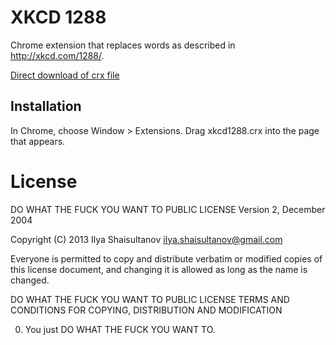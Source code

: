 XKCD 1288
=============

Chrome extension that replaces words as described in http://xkcd.com/1288/.

[Direct download of crx file](https://github.com/diversario/xkcd1288/blob/master/xkcd1288.crx?raw=true)

Installation
------------

In Chrome, choose Window > Extensions.  Drag xkcd1288.crx into the page that appears.

License
===========

DO WHAT THE FUCK YOU WANT TO PUBLIC LICENSE
Version 2, December 2004

Copyright (C) 2013 Ilya Shaisultanov <ilya.shaisultanov@gmail.com>

Everyone is permitted to copy and distribute verbatim or modified
copies of this license document, and changing it is allowed as long
as the name is changed.

DO WHAT THE FUCK YOU WANT TO PUBLIC LICENSE
TERMS AND CONDITIONS FOR COPYING, DISTRIBUTION AND MODIFICATION

0. You just DO WHAT THE FUCK YOU WANT TO.
